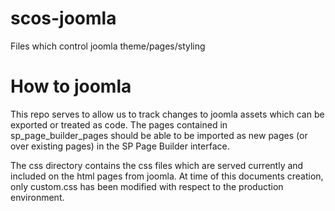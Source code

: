 # scos-joomla
Files which control joomla theme/pages/styling

# How to joomla

This repo serves to allow us to track changes to joomla assets which can be exported or treated as code.  The pages contained in sp_page_builder_pages should be able to be imported as new pages (or over existing pages) in the SP Page Builder interface.

The css directory contains the css files which are served currently and included on the html pages from joomla.  At time of this documents creation, only custom.css has been modified with respect to the production environment.
